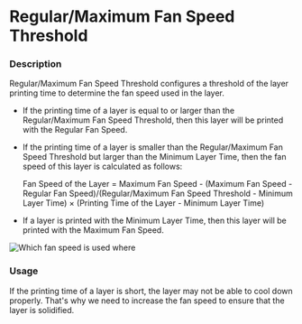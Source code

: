Regular/Maximum Fan Speed Threshold
====
### **Description**
Regular/Maximum Fan Speed Threshold configures a threshold of the layer printing time to determine the fan speed used in the layer. 

* If the printing time of a layer is equal to or larger than the Regular/Maximum Fan Speed Threshold, then this layer will be printed with the Regular Fan Speed.

* If the printing time of a layer is smaller than the Regular/Maximum Fan Speed Threshold but larger than the Minimum Layer Time, then the fan speed of this layer is calculated as follows:

    Fan Speed of the Layer = Maximum Fan Speed - (Maximum Fan Speed - Regular Fan Speed)/(Regular/Maximum Fan Speed Threshold - Minimum Layer Time) × (Printing Time of the Layer - Minimum Layer Time)

* If a layer is printed with the Minimum Layer Time, then this layer will be printed with the Maximum Fan Speed.

![Which fan speed is used where](../images/cool_fan_speed.svg)

### **Usage**
If the printing time of a layer is short, the layer may not be able to cool down properly. That's why we need to increase the fan speed to ensure that the layer is solidified.